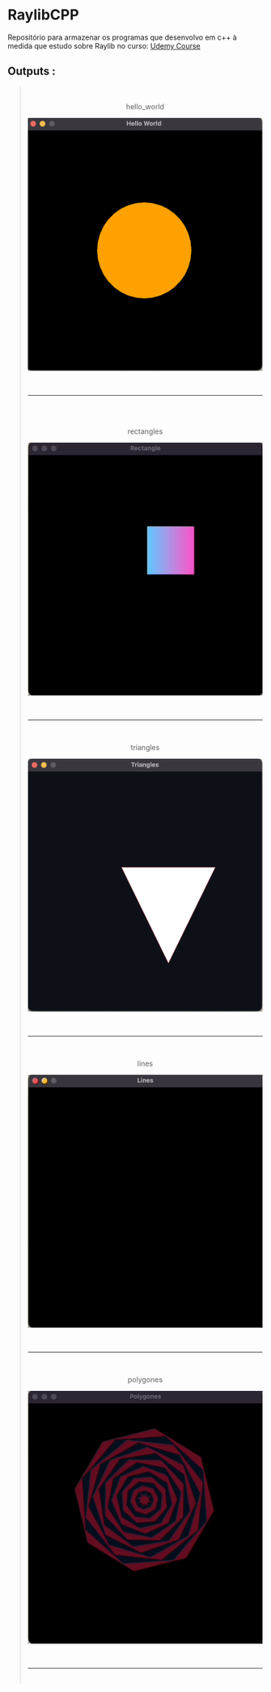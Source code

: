 # RaylibCPP
Repositório para armazenar os programas que desenvolvo em c++ à medida que estudo sobre Raylib no curso:
<a href="https://www.udemy.com/share/107eOK3@A3TXQR1VRKS5SWMSblz4uO5f_aeycxKZ10SpWDcLrd_goeBkUgBrAmIXTtEa4HjwvQ==/">Udemy Course</a>
## Outputs :
> <br>
> <div align="center">
>
> hello_world
> 
> </div>
> <p align="center">
>   <img src="images/hello_world.png" width="500" height="500">
> </p>
> <br> <hr> <br>
> <div align="center">
>
> <br>
> <div align="center">
>
> rectangles
> 
> </div>
> <p align="center">
>   <img src="images/rectangles.gif"  width="500" height="500">
> </p>
> <br> <hr> <br>
> <div align="center">
>
> triangles
> 
> </div>
> <p align="center">
>   <img src="images/triangles.png"  width="500" height="500">
> </p>
> <br> <hr> <br>
> <div align="center">
>
> lines
> 
> </div>
> <p align="center">
>   <img src="images/koch-t.gif"  width="500" height="500">
> </p>
> <br> <hr> <br>
> <div align="center">
>
> polygones
> 
> </div>
> <p align="center">
>   <img src="images/polygones.gif"  width="500" height="500">
> </p>
> <br> <hr> <br>
> <div align="center">
>